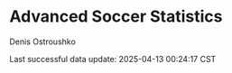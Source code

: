 # Advanced Soccer Statistics
Denis Ostroushko

<!-- gfm -->

Last successful data update: 2025-04-13 00:24:17 CST
